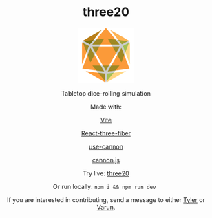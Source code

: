 <div align="center">
<h1>three20</h1>
<img src="./assets/logo.png" width="128" height="128" title="dice.br-ndt.dev"/>

Tabletop dice-rolling simulation

Made with:

<a href="https://vitejs.dev" target="_blank" rel="noreferrer">Vite</a> 

<a href="https://docs.pmnd.rs/react-three-fiber/getting-started/introduction" target="_blank" rel="noreferrer">React-three-fiber</a> 

<a href="https://github.com/pmndrs/use-cannon" target="_blank" rel="noreferrer">use-cannon</a> 

<a href="https://schteppe.github.io/cannon.js/" target="_blank" rel="noreferrer">cannon.js</a> 

Try live: <a href="https://dice.br-ndt.dev/" target="_blank" rel="noreferrer">three20</a>


Or run locally: `npm i && npm run dev `

If you are interested in contributing, 
send a message to either <a href="https://github.com/br-ndt" target="_blank" rel="author">Tyler</a> or <a href="https://github.com/vanadgir" target="_blank" rel="author">Varun</a>.

</div>
